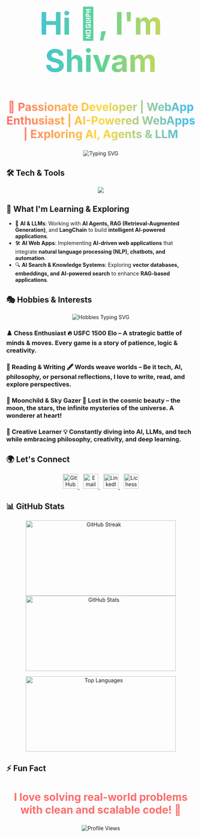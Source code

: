 <!-- GitHub Profile ReadMe -->

<h1 align="center" style="font-size: 82px; font-weight: bold; background: linear-gradient(90deg, #36BCF7, #60D394, #FFD93D); -webkit-background-clip: text; color: transparent;"> Hi 👋, I'm Shivam </h1>
<h2 align="center" style="font-size: 30px; font-weight: bold; background: linear-gradient(90deg, #FF6B6B, #FFD93D, #36BCF7); -webkit-background-clip: text; color: transparent;"> 🚀 Passionate Developer | WebApp Enthusiast | AI-Powered WebApps | Exploring AI, Agents & LLM </h2>
<p align="center">
  <img src="https://readme-typing-svg.herokuapp.com?font=Fira+Sans&weight=700&size=26&pause=1000&color=36BCF7&center=true&vCenter=true&width=600&lines=Full-Stack+Web+Developer;React+%7C+Next.js+%7C+Node.js+%7C+JavaScript;Building+AI-Powered+WebApps;Exploring+RAG+%7C+LLMs+%7C+AI+Agents;Open+to+Collaboration+%F0%9F%9A%80" alt="Typing SVG" />
</p>

## 🛠️ Tech & Tools  
<p align="center">
  <img src="https://skillicons.dev/icons?i=js,ts,react,next,nodejs,express,mongodb,vite,tailwind,sass,postman" />
</p>

## 🌱 What I'm Learning & Exploring  
- 🤖 **AI & LLMs**: Working with **AI Agents, RAG (Retrieval-Augmented Generation)**, and **LangChain** to build **intelligent AI-powered applications**.  
- 🛠️ **AI Web Apps**: Implementing **AI-driven web applications** that integrate **natural language processing (NLP), chatbots, and automation**.  
- 🔍 **AI Search & Knowledge Systems**: Exploring **vector databases, embeddings, and AI-powered search** to enhance **RAG-based applications**.  

## 🎭 Hobbies & Interests  
<p align="center">
  <img src="https://readme-typing-svg.herokuapp.com?font=Fira+Sans&size=28&pause=1000&color=FFD93D&center=true&vCenter=true&width=800&lines=%E2%99%9F+Chess+%7C+Tactical+Mind+%E2%80%93+USFC+1500+Elo;📖+Reading+%26+Writing+%7C+Words+Weave+Worlds;🌌+Sky+Gazer+%7C+Moonchild+%7C+Stargazer;🚀+Creative+Learner+%7C+Tech%2C+AI%2C+Philosophy+Seeker" alt="Hobbies Typing SVG" />
</p>

### ♟️ Chess Enthusiast 🔥 **USFC 1500 Elo** – A strategic battle of **minds & moves**. Every game is a **story of patience, logic & creativity**.  
### 📖 Reading & Writing 🖋️ **Words weave worlds** – Be it **tech, AI, philosophy, or personal reflections**, I love to **write, read, and explore perspectives**.  
### 🌙 Moonchild & Sky Gazer 🔭 **Lost in the cosmic beauty** – the moon, the stars, the infinite **mysteries of the universe**. A wonderer at heart!  
### 🚀 Creative Learner 💡 Constantly **diving into AI, LLMs, and tech** while embracing **philosophy, creativity, and deep learning**.  

## 🌍 Let's Connect  
<p align="center">
  <a href="https://github.com/black-sheepp" style="margin-right: 10px;">
    <img src="https://img.shields.io/github/followers/black-sheepp?label=GitHub&logo=github&style=for-the-badge&color=black" height="40" alt="GitHub Followers" />
  </a>
  <a href="mailto:shivamguptanitw@gmail.com" style="margin-right: 10px;">
    <img src="https://img.shields.io/badge/Email-%23D14836.svg?style=for-the-badge&logo=gmail&logoColor=white" height="40" alt="Email" />
  </a>
  <a href="https://www.linkedin.com/in/gshivam1/" style="margin-right: 10px;">
    <img src="https://img.shields.io/badge/LinkedIn-%230077B5.svg?style=for-the-badge&logo=linkedin&logoColor=white" height="40" alt="LinkedIn" />
  </a>
  <a href="https://lichess.org/@/shivam888500">
    <img src="https://img.shields.io/badge/Lichess-100000?style=for-the-badge&logo=lichess&logoColor=white" height="40" alt="Lichess Profile" />
  </a>
</p>

## 📊 GitHub Stats  
<p align="center">
  <img src="https://github-readme-streak-stats.herokuapp.com/?user=black-sheepp&theme=blue-green&hide_border=true" width="400" height="200" alt="GitHub Streak" />
  <img src="https://github-readme-stats.vercel.app/api?username=black-sheepp&theme=blue-green&show_icons=true&hide_border=true&count_private=true" width="400" height="200" alt="GitHub Stats" />
</p>
<p align="center">
  <img src="https://github-readme-stats.vercel.app/api/top-langs/?username=black-sheepp&theme=blue-green&show_icons=true&hide_border=true&layout=compact" width="400" height="200" alt="Top Languages" />
</p>

## ⚡ Fun Fact  
<h2 align="center" style="font-size: 28px; font-weight: bold; color: #FF6B6B;"> I love solving real-world problems with clean and scalable code! 🚀 </h2>
<p align="center">
  <img src="https://komarev.com/ghpvc/?username=black-sheepp&color=brightgreen&style=flat-square" alt="Profile Views" />
</p>
